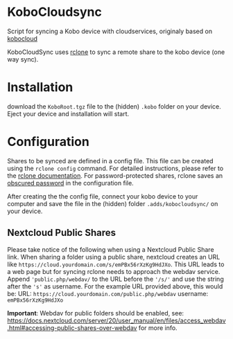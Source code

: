# KoboCloudsync
Script for syncing a Kobo device with cloudservices, originaly based on [kobocloud](https://github.com/fsantini/KoboCloud/)

KoboCloudSync uses [rclone](https://rclone.org) to sync a remote share to the kobo device (one way sync).

# Installation
download the `KoboRoot.tgz` file to the (hidden) `.kobo` folder on your device. Eject your device and installation will start.

# Configuration
Shares to be synced are defined in a config file. This file can be created using the `rclone config` command. For detailed instructions, please refer to the [rclone documentation](https://rclone.org/docs/). For password-protected shares, rclone saves an [obscured password](https://rclone.org/commands/rclone_obscure/) in the configuration file.

After creating the the config file, connect your kobo device to your computer and save the file in the (hidden) folder `.adds/kobocloudsync/` on your device.

## Nextcloud Public Shares
Please take notice of the following when using a Nextcloud Public Share link.
When sharing a folder using a public share, nextcloud creates an URL like `https://cloud.yourdomain.com/s/emPBx56rXzKg9HdJXo`. This URL leads to a web page but for syncing rclone needs to approach the webdav service. Append `'public.php/webdav/` to the URL before the `'/s/'` and use the string after the `'s'` as username. For the example URL provided above, this would be:
URL: `https://cloud.yourdomain.com/public.php/webdav`
username: `emPBx56rXzKg9HdJXo`


**Important**: Webdav for public folders should be enabled, see: https://docs.nextcloud.com/server/20/user_manual/en/files/access_webdav.html#accessing-public-shares-over-webdav for more info.